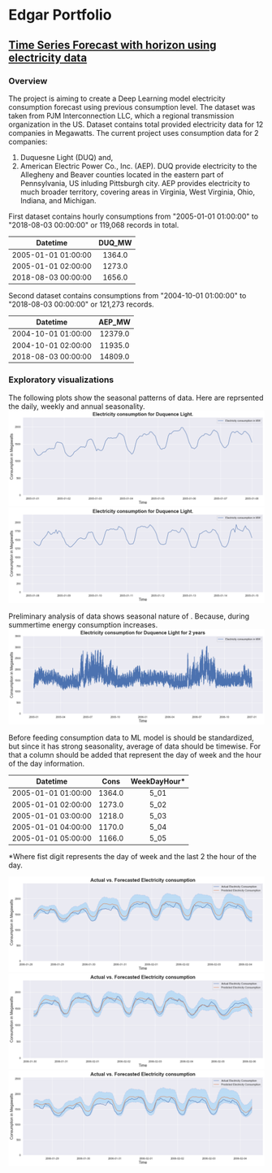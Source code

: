 # Edgar Portfolio


## [Time Series Forecast with horizon using electricity data](https://github.com/edgarkhachatryan/ExampleProjects/tree/master/ElectricityForecastWithTimeHorizon)

### Overview
The project is aiming to create a Deep Learning model electricity consumption forecast using previous consumption level. The dataset was taken from PJM Interconnection LLC, which a regional transmission organization in the US. Dataset contains total provided electricity data for 12 companies in Megawatts. The current project uses consumption data for 2 companies:
1. Duquesne Light (DUQ) and,
2. American Electric Power Co., Inc. (AEP).
DUQ provide electricity to the Allegheny and Beaver counties located in the eastern part of Pennsylvania, US inluding Pittsburgh city. AEP provides electricity to much broader territory, covering areas in Virginia, West Virginia, Ohio, Indiana, and Michigan.

First dataset contains hourly consumptions from "2005-01-01 01:00:00" to "2018-08-03 00:00:00" or 119,068 records in total.  

|      Datetime       | DUQ_MW |
|        :---:        | :---: |
| 2005-01-01 01:00:00 | 1364.0 |
| 2005-01-01 02:00:00 | 1273.0 |
| 2018-08-03 00:00:00 | 1656.0 |
 
Second dataset contains consumptions from "2004-10-01 01:00:00" to "2018-08-03 00:00:00" or 121,273  records.

| Datetime | AEP_MW |
| :---: | :---: |
| 2004-10-01 01:00:00 | 12379.0 |
| 2004-10-01 02:00:00 | 11935.0 |
| 2018-08-03 00:00:00 | 14809.0 |

### Exploratory visualizations
The following plots show the seasonal patterns of data. Here are reprsented the daily, weekly and annual seasonality.
![Duquesne Light Electricity consumption 1st week.](/images/DUQ_cons1.png)
![Duquesne Light Electricity consumption 2nd week.](/images/DUQ_cons2.png)

Preliminary analysis of data shows seasonal nature of . Because, during summertime energy consumption increases. 
![Duquesne Light Electricity consumption for 2 years.](/images/DUQ_cons3.png)

Before feeding consumption data to ML model is should be standardized, but since it has strong seasonality, average of data should be timewise. For that a column should be added that represent the day of week and the hour of the day information.

| Datetime | Cons | WeekDayHour* | 
| :---: | :---: | :---: |
| 2005-01-01 01:00:00 | 1364.0 | 5_01 |
| 2005-01-01 02:00:00 | 1273.0 | 5_02 |
| 2005-01-01 03:00:00 | 1218.0 | 5_03 |
| 2005-01-01 04:00:00 | 1170.0 | 5_04 |
| 2005-01-01 05:00:00 | 1166.0 | 5_05 |

*Where fist digit represents the day of week and the last 2 the hour of the day.


![](/images/DUQ_act_forecast.png)
![](/images/DUQ_act_forecast_best.png)
![](/images/DUQ_act_forecast_worst.png)
